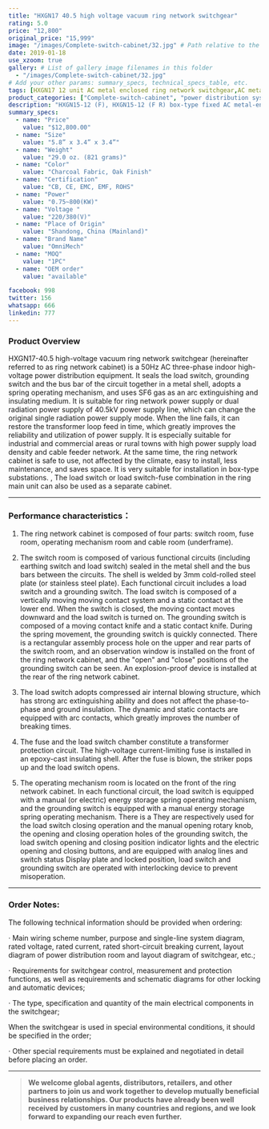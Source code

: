 ```yaml
---
title: "HXGN17 40.5 high voltage vacuum ring network switchgear"
rating: 5.0
price: "12,800"
original_price: "15,999"
image: "/images/Complete-switch-cabinet/32.jpg" # Path relative to the 'static' folder or use Hugo Pipes
date: 2019-01-18
use_xzoom: true
gallery: # List of gallery image filenames in this folder
  - "/images/Complete-switch-cabinet/32.jpg"
# Add your other params: summary_specs, technical_specs_table, etc.
tags: [HXGN17 12 unit AC metal enclosed ring network switchgear,AC metal enclosed ring network switchgear,12 unit AC metal enclosed ring network switchgear,power distribution system,ring network power supply,stable power distribution,electrical components,circuit breaking,isolation,protection,easy installation,easy maintenance,continuous and secure power supply]
product_categories: ["Complete-switch-cabinet", "power distribution system"]
description: "HXGN15-12 (F), HXGN15-12 (F R) box-type fixed AC metal-enclosed switchgear (hereinafter referred to as switchgear), suitable for rated voltage of 12KV, rated frequency of 50HZ, rated current of 630A and above A three-phase AC system powered by network cabinets or radial terminals, used for segmenting and branching of cable lines."
summary_specs:
  - name: "Price"
    value: "$12,800.00"
  - name: "Size"
    value: "5.8” x 3.4” x 3.4”"
  - name: "Weight"
    value: "29.0 oz. (821 grams)"
  - name: "Color"
    value: "Charcoal Fabric, Oak Finish"
  - name: "Certification"
    value: "CB, CE, EMC, EMF, ROHS"
  - name: "Power"
    value: "0.75~800(KW)"
  - name: "Voltage "
    value: "220/380(V)"
  - name: "Place of Origin"
    value: "Shandong, China (Mainland)"
  - name: "Brand Name"
    value: "OmniMech"
  - name: "MOQ"
    value: "1PC"
  - name: "OEM order"
    value: "available"

facebook: 998
twitter: 156
whatsapp: 666
linkedin: 777    
---
```



### Product Overview


HXGN17-40.5 high-voltage vacuum ring network switchgear (hereinafter referred to as ring network cabinet) is a 50Hz AC three-phase indoor high-voltage power distribution equipment. It seals the load switch, grounding switch and the bus bar of the circuit together in a metal shell, adopts a spring operating mechanism, and uses SF6 gas as an arc extinguishing and insulating medium. It is suitable for ring network power supply or dual radiation power supply of 40.5kV power supply line, which can change the original single radiation power supply mode. When the line fails, it can restore the transformer loop feed in time, which greatly improves the reliability and utilization of power supply. It is especially suitable for industrial and commercial areas or rural towns with high power supply load density and cable feeder network. At the same time, the ring network cabinet is safe to use, not affected by the climate, easy to install, less maintenance, and saves space. It is very suitable for installation in box-type substations. , The load switch or load switch-fuse combination in the ring main unit can also be used as a separate cabinet.

* * *

### Performance characteristics：

1. The ring network cabinet is composed of four parts: switch room, fuse room, operating mechanism room and cable room (underframe).

2. The switch room is composed of various functional circuits (including earthing switch and load switch) sealed in the metal shell and the bus bars between the circuits. The shell is welded by 3mm cold-rolled steel plate (or stainless steel plate). Each functional circuit includes a load switch and a grounding switch. The load switch is composed of a vertically moving moving contact system and a static contact at the lower end. When the switch is closed, the moving contact moves downward and the load switch is turned on. The grounding switch is composed of a moving contact knife and a static contact knife. During the spring movement, the grounding switch is quickly connected. There is a rectangular assembly process hole on the upper and rear parts of the switch room, and an observation window is installed on the front of the ring network cabinet, and the "open" and "close" positions of the grounding switch can be seen. An explosion-proof device is installed at the rear of the ring network cabinet.

3. The load switch adopts compressed air internal blowing structure, which has strong arc extinguishing ability and does not affect the phase-to-phase and ground insulation. The dynamic and static contacts are equipped with arc contacts, which greatly improves the number of breaking times.

4. The fuse and the load switch chamber constitute a transformer protection circuit. The high-voltage current-limiting fuse is installed in an epoxy-cast insulating shell. After the fuse is blown, the striker pops up and the load switch opens.

5. The operating mechanism room is located on the front of the ring network cabinet. In each functional circuit, the load switch is equipped with a manual (or electric) energy storage spring operating mechanism, and the grounding switch is equipped with a manual energy storage spring operating mechanism. There is a They are respectively used for the load switch closing operation and the manual opening rotary knob, the opening and closing operation holes of the grounding switch, the load switch opening and closing position indicator lights and the electric opening and closing buttons, and are equipped with analog lines and switch status Display plate and locked position, load switch and grounding switch are operated with interlocking device to prevent misoperation.
* * *
### Order Notes:

The following technical information should be provided when ordering:

· Main wiring scheme number, purpose and single-line system diagram, rated voltage, rated current, rated short-circuit breaking current, layout diagram of power distribution room and layout diagram of switchgear, etc.;

· Requirements for switchgear control, measurement and protection functions, as well as requirements and schematic diagrams for other locking and automatic devices;

· The type, specification and quantity of the main electrical components in the switchgear;

When the switchgear is used in special environmental conditions, it should be specified in the order;

· Other special requirements must be explained and negotiated in detail before placing an order.



* * *

> **We welcome global agents, distributors, retailers, and other partners to join us and work together to develop mutually beneficial business relationships. Our products have already been well received by customers in many countries and regions, and we look forward to expanding our reach even further.**


